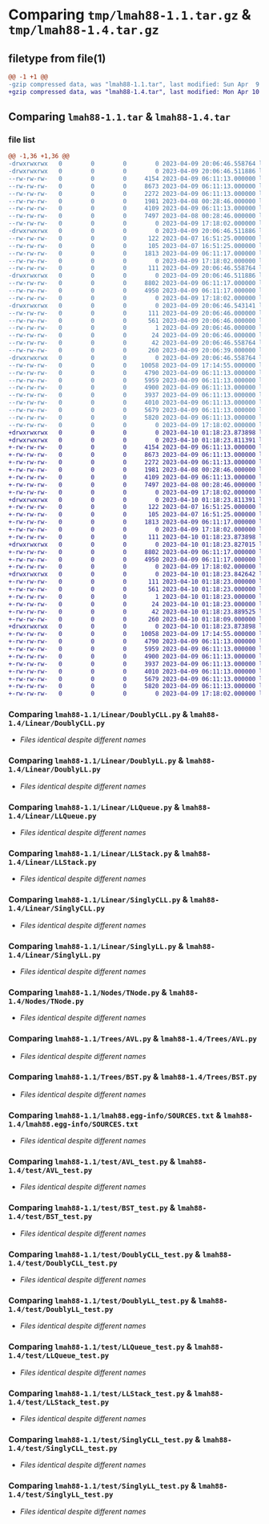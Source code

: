 # Comparing `tmp/lmah88-1.1.tar.gz` & `tmp/lmah88-1.4.tar.gz`

## filetype from file(1)

```diff
@@ -1 +1 @@
-gzip compressed data, was "lmah88-1.1.tar", last modified: Sun Apr  9 20:06:46 2023, max compression
+gzip compressed data, was "lmah88-1.4.tar", last modified: Mon Apr 10 01:18:23 2023, max compression
```

## Comparing `lmah88-1.1.tar` & `lmah88-1.4.tar`

### file list

```diff
@@ -1,36 +1,36 @@
-drwxrwxrwx   0        0        0        0 2023-04-09 20:06:46.558764 lmah88-1.1/
-drwxrwxrwx   0        0        0        0 2023-04-09 20:06:46.511886 lmah88-1.1/Linear/
--rw-rw-rw-   0        0        0     4154 2023-04-09 06:11:13.000000 lmah88-1.1/Linear/DoublyCLL.py
--rw-rw-rw-   0        0        0     8673 2023-04-09 06:11:13.000000 lmah88-1.1/Linear/DoublyLL.py
--rw-rw-rw-   0        0        0     2272 2023-04-09 06:11:13.000000 lmah88-1.1/Linear/LLQueue.py
--rw-rw-rw-   0        0        0     1981 2023-04-08 00:28:46.000000 lmah88-1.1/Linear/LLStack.py
--rw-rw-rw-   0        0        0     4109 2023-04-09 06:11:13.000000 lmah88-1.1/Linear/SinglyCLL.py
--rw-rw-rw-   0        0        0     7497 2023-04-08 00:28:46.000000 lmah88-1.1/Linear/SinglyLL.py
--rw-rw-rw-   0        0        0        0 2023-04-09 17:18:02.000000 lmah88-1.1/Linear/__init__.py
-drwxrwxrwx   0        0        0        0 2023-04-09 20:06:46.511886 lmah88-1.1/Nodes/
--rw-rw-rw-   0        0        0      122 2023-04-07 16:51:25.000000 lmah88-1.1/Nodes/DoublyNode.py
--rw-rw-rw-   0        0        0      105 2023-04-07 16:51:25.000000 lmah88-1.1/Nodes/SinglyNode.py
--rw-rw-rw-   0        0        0     1813 2023-04-09 06:11:17.000000 lmah88-1.1/Nodes/TNode.py
--rw-rw-rw-   0        0        0        0 2023-04-09 17:18:02.000000 lmah88-1.1/Nodes/__init__.py
--rw-rw-rw-   0        0        0      111 2023-04-09 20:06:46.558764 lmah88-1.1/PKG-INFO
-drwxrwxrwx   0        0        0        0 2023-04-09 20:06:46.511886 lmah88-1.1/Trees/
--rw-rw-rw-   0        0        0     8802 2023-04-09 06:11:17.000000 lmah88-1.1/Trees/AVL.py
--rw-rw-rw-   0        0        0     4950 2023-04-09 06:11:17.000000 lmah88-1.1/Trees/BST.py
--rw-rw-rw-   0        0        0        0 2023-04-09 17:18:02.000000 lmah88-1.1/Trees/__init__.py
-drwxrwxrwx   0        0        0        0 2023-04-09 20:06:46.543141 lmah88-1.1/lmah88.egg-info/
--rw-rw-rw-   0        0        0      111 2023-04-09 20:06:46.000000 lmah88-1.1/lmah88.egg-info/PKG-INFO
--rw-rw-rw-   0        0        0      561 2023-04-09 20:06:46.000000 lmah88-1.1/lmah88.egg-info/SOURCES.txt
--rw-rw-rw-   0        0        0        1 2023-04-09 20:06:46.000000 lmah88-1.1/lmah88.egg-info/dependency_links.txt
--rw-rw-rw-   0        0        0       24 2023-04-09 20:06:46.000000 lmah88-1.1/lmah88.egg-info/top_level.txt
--rw-rw-rw-   0        0        0       42 2023-04-09 20:06:46.558764 lmah88-1.1/setup.cfg
--rw-rw-rw-   0        0        0      260 2023-04-09 20:06:39.000000 lmah88-1.1/setup.py
-drwxrwxrwx   0        0        0        0 2023-04-09 20:06:46.558764 lmah88-1.1/test/
--rw-rw-rw-   0        0        0    10058 2023-04-09 17:14:55.000000 lmah88-1.1/test/AVL_test.py
--rw-rw-rw-   0        0        0     4790 2023-04-09 06:11:13.000000 lmah88-1.1/test/BST_test.py
--rw-rw-rw-   0        0        0     5959 2023-04-09 06:11:13.000000 lmah88-1.1/test/DoublyCLL_test.py
--rw-rw-rw-   0        0        0     4900 2023-04-09 06:11:13.000000 lmah88-1.1/test/DoublyLL_test.py
--rw-rw-rw-   0        0        0     3937 2023-04-09 06:11:13.000000 lmah88-1.1/test/LLQueue_test.py
--rw-rw-rw-   0        0        0     4010 2023-04-09 06:11:13.000000 lmah88-1.1/test/LLStack_test.py
--rw-rw-rw-   0        0        0     5679 2023-04-09 06:11:13.000000 lmah88-1.1/test/SinglyCLL_test.py
--rw-rw-rw-   0        0        0     5820 2023-04-09 06:11:13.000000 lmah88-1.1/test/SinglyLL_test.py
--rw-rw-rw-   0        0        0        0 2023-04-09 17:18:02.000000 lmah88-1.1/test/__init__.py
+drwxrwxrwx   0        0        0        0 2023-04-10 01:18:23.873898 lmah88-1.4/
+drwxrwxrwx   0        0        0        0 2023-04-10 01:18:23.811391 lmah88-1.4/Linear/
+-rw-rw-rw-   0        0        0     4154 2023-04-09 06:11:13.000000 lmah88-1.4/Linear/DoublyCLL.py
+-rw-rw-rw-   0        0        0     8673 2023-04-09 06:11:13.000000 lmah88-1.4/Linear/DoublyLL.py
+-rw-rw-rw-   0        0        0     2272 2023-04-09 06:11:13.000000 lmah88-1.4/Linear/LLQueue.py
+-rw-rw-rw-   0        0        0     1981 2023-04-08 00:28:46.000000 lmah88-1.4/Linear/LLStack.py
+-rw-rw-rw-   0        0        0     4109 2023-04-09 06:11:13.000000 lmah88-1.4/Linear/SinglyCLL.py
+-rw-rw-rw-   0        0        0     7497 2023-04-08 00:28:46.000000 lmah88-1.4/Linear/SinglyLL.py
+-rw-rw-rw-   0        0        0        0 2023-04-09 17:18:02.000000 lmah88-1.4/Linear/__init__.py
+drwxrwxrwx   0        0        0        0 2023-04-10 01:18:23.811391 lmah88-1.4/Nodes/
+-rw-rw-rw-   0        0        0      122 2023-04-07 16:51:25.000000 lmah88-1.4/Nodes/DoublyNode.py
+-rw-rw-rw-   0        0        0      105 2023-04-07 16:51:25.000000 lmah88-1.4/Nodes/SinglyNode.py
+-rw-rw-rw-   0        0        0     1813 2023-04-09 06:11:17.000000 lmah88-1.4/Nodes/TNode.py
+-rw-rw-rw-   0        0        0        0 2023-04-09 17:18:02.000000 lmah88-1.4/Nodes/__init__.py
+-rw-rw-rw-   0        0        0      111 2023-04-10 01:18:23.873898 lmah88-1.4/PKG-INFO
+drwxrwxrwx   0        0        0        0 2023-04-10 01:18:23.827015 lmah88-1.4/Trees/
+-rw-rw-rw-   0        0        0     8802 2023-04-09 06:11:17.000000 lmah88-1.4/Trees/AVL.py
+-rw-rw-rw-   0        0        0     4950 2023-04-09 06:11:17.000000 lmah88-1.4/Trees/BST.py
+-rw-rw-rw-   0        0        0        0 2023-04-09 17:18:02.000000 lmah88-1.4/Trees/__init__.py
+drwxrwxrwx   0        0        0        0 2023-04-10 01:18:23.842642 lmah88-1.4/lmah88.egg-info/
+-rw-rw-rw-   0        0        0      111 2023-04-10 01:18:23.000000 lmah88-1.4/lmah88.egg-info/PKG-INFO
+-rw-rw-rw-   0        0        0      561 2023-04-10 01:18:23.000000 lmah88-1.4/lmah88.egg-info/SOURCES.txt
+-rw-rw-rw-   0        0        0        1 2023-04-10 01:18:23.000000 lmah88-1.4/lmah88.egg-info/dependency_links.txt
+-rw-rw-rw-   0        0        0       24 2023-04-10 01:18:23.000000 lmah88-1.4/lmah88.egg-info/top_level.txt
+-rw-rw-rw-   0        0        0       42 2023-04-10 01:18:23.889525 lmah88-1.4/setup.cfg
+-rw-rw-rw-   0        0        0      260 2023-04-10 01:18:09.000000 lmah88-1.4/setup.py
+drwxrwxrwx   0        0        0        0 2023-04-10 01:18:23.873898 lmah88-1.4/test/
+-rw-rw-rw-   0        0        0    10058 2023-04-09 17:14:55.000000 lmah88-1.4/test/AVL_test.py
+-rw-rw-rw-   0        0        0     4790 2023-04-09 06:11:13.000000 lmah88-1.4/test/BST_test.py
+-rw-rw-rw-   0        0        0     5959 2023-04-09 06:11:13.000000 lmah88-1.4/test/DoublyCLL_test.py
+-rw-rw-rw-   0        0        0     4900 2023-04-09 06:11:13.000000 lmah88-1.4/test/DoublyLL_test.py
+-rw-rw-rw-   0        0        0     3937 2023-04-09 06:11:13.000000 lmah88-1.4/test/LLQueue_test.py
+-rw-rw-rw-   0        0        0     4010 2023-04-09 06:11:13.000000 lmah88-1.4/test/LLStack_test.py
+-rw-rw-rw-   0        0        0     5679 2023-04-09 06:11:13.000000 lmah88-1.4/test/SinglyCLL_test.py
+-rw-rw-rw-   0        0        0     5820 2023-04-09 06:11:13.000000 lmah88-1.4/test/SinglyLL_test.py
+-rw-rw-rw-   0        0        0        0 2023-04-09 17:18:02.000000 lmah88-1.4/test/__init__.py
```

### Comparing `lmah88-1.1/Linear/DoublyCLL.py` & `lmah88-1.4/Linear/DoublyCLL.py`

 * *Files identical despite different names*

### Comparing `lmah88-1.1/Linear/DoublyLL.py` & `lmah88-1.4/Linear/DoublyLL.py`

 * *Files identical despite different names*

### Comparing `lmah88-1.1/Linear/LLQueue.py` & `lmah88-1.4/Linear/LLQueue.py`

 * *Files identical despite different names*

### Comparing `lmah88-1.1/Linear/LLStack.py` & `lmah88-1.4/Linear/LLStack.py`

 * *Files identical despite different names*

### Comparing `lmah88-1.1/Linear/SinglyCLL.py` & `lmah88-1.4/Linear/SinglyCLL.py`

 * *Files identical despite different names*

### Comparing `lmah88-1.1/Linear/SinglyLL.py` & `lmah88-1.4/Linear/SinglyLL.py`

 * *Files identical despite different names*

### Comparing `lmah88-1.1/Nodes/TNode.py` & `lmah88-1.4/Nodes/TNode.py`

 * *Files identical despite different names*

### Comparing `lmah88-1.1/Trees/AVL.py` & `lmah88-1.4/Trees/AVL.py`

 * *Files identical despite different names*

### Comparing `lmah88-1.1/Trees/BST.py` & `lmah88-1.4/Trees/BST.py`

 * *Files identical despite different names*

### Comparing `lmah88-1.1/lmah88.egg-info/SOURCES.txt` & `lmah88-1.4/lmah88.egg-info/SOURCES.txt`

 * *Files identical despite different names*

### Comparing `lmah88-1.1/test/AVL_test.py` & `lmah88-1.4/test/AVL_test.py`

 * *Files identical despite different names*

### Comparing `lmah88-1.1/test/BST_test.py` & `lmah88-1.4/test/BST_test.py`

 * *Files identical despite different names*

### Comparing `lmah88-1.1/test/DoublyCLL_test.py` & `lmah88-1.4/test/DoublyCLL_test.py`

 * *Files identical despite different names*

### Comparing `lmah88-1.1/test/DoublyLL_test.py` & `lmah88-1.4/test/DoublyLL_test.py`

 * *Files identical despite different names*

### Comparing `lmah88-1.1/test/LLQueue_test.py` & `lmah88-1.4/test/LLQueue_test.py`

 * *Files identical despite different names*

### Comparing `lmah88-1.1/test/LLStack_test.py` & `lmah88-1.4/test/LLStack_test.py`

 * *Files identical despite different names*

### Comparing `lmah88-1.1/test/SinglyCLL_test.py` & `lmah88-1.4/test/SinglyCLL_test.py`

 * *Files identical despite different names*

### Comparing `lmah88-1.1/test/SinglyLL_test.py` & `lmah88-1.4/test/SinglyLL_test.py`

 * *Files identical despite different names*

